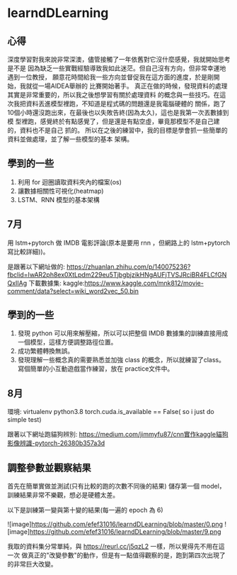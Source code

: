 # learndDLearning

心得
-------


深度學習對我來說非常深澳，儘管接觸了一年依舊對它沒什麼感覺，我就開始思考是不是
因為缺乏一些實戰經驗導致我如此迷茫。但自己沒有方向，但非常幸運地遇到一位教授，
願意花時間給我一些方向並督促我在這方面的進度，於是剛開始，我就從一場AIDEA舉辦的
比賽開始著手。
    真正在做的時候，發現資料的處理其實是非常重要的，所以我之後想學習有關於處理資料
的概念與一些技巧。在這次我把資料丟進模型裡跑，不知道是程式碼的問題還是我電腦硬體的
關係，跑了10個小時還沒跑出來，在最後也以失敗告終(因為太久)，這也是我第一次丟數據到模
型裡跑，感覺終於有點感覺了，但是還是有點空虛，畢竟那模型不是自己建的，資料也不是自己
抓的。
    所以在之後的練習中，我的目標是學會抓一些簡單的資料並做處理，並了解一些模型的基本
架構。

學到的一些
-------


1. 利用 for 迴圈讀取資料夾內的檔案(os)
2. 讓數據相關性可視化(heatmap)
3. LSTM、RNN 模型的基本架構


7月
-------
用 lstm+pytorch 做 IMDB 電影評論(原本是要用 rnn ，但網路上的 lstm+pytorch 寫比較詳細))。

是跟著以下網址做的:
https://zhuanlan.zhihu.com/p/140075236?fbclid=IwAR2ph8ex0XtLpdm229eu5TjbgbjzikHNgAUFjTVSJRciBR4FLCfGNQxIIAg
下載數據集:
kaggle:https://www.kaggle.com/mnk812/movie-comment/data?select=wiki_word2vec_50.bin

學到的一些
-------


1. 發現 python 可以用來解壓縮，所以可以把整個 IMDB 數據集的訓練直接用成一個模型，這樣方便調整路徑位置。
2. 成功繁體轉換無誤。
3. 發現理解一些概念真的需要熟悉並加強 class 的概念，所以就練習了class。寫個簡單的小互動遊戲當作練習，放在 practice文件中。

8月
-------
環境:
virtualenv
python3.8
torch.cuda.is_available == False( so i just do simple test)

跟著以下網址跑貓狗辨別:
https://medium.com/jimmyfu87/cnn實作kaggle貓狗影像辨識-pytorch-26380b357a3d

調整參數並觀察結果
-------
首先在簡單實做並測試(只有比較的跑的次數不同後的結果)
儲存第一個 model，訓練結果非常不樂觀，想必是硬體太差。

以下是訓練第一變與第十變的結果(每一遍的 epoch 為 6)

![image]https://github.com/efef31016/learndDLearning/blob/master/0.png
![image]https://github.com/efef31016/learndDLearning/blob/master/9.png

我取的資料集分常單純，與 https://reurl.cc/j5qzL2 一樣，所以覺得先不用在這一次
做真正的"改變參數"的動作，但是有一點值得觀察的是，跑到第四次出現了的非常巨大改變。
